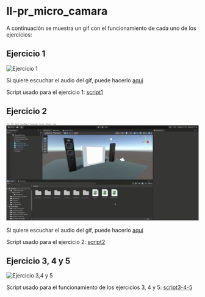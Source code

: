 # II-pr_micro_camara

A continuación se muestra un gif con el funcionamiento de cada uno de los ejercicios:

## Ejercicio 1

![Ejercicio 1](gifs/ejercicio1.gif)

Si quiere escuchar el audio del gif, puede hacerlo [aquí](video/ejercicio1.mp4)

Script usado para el ejercicio 1: [script1](scripts/touch_spider.cs)

## Ejercicio 2

![Ejercicio 2](gifs/ejercicio2.gif)

Si quiere escuchar el audio del gif, puede hacerlo [aquí](video/ejercicio2.gif)

Script usado para el ejercicio 2: [script2](scripts/audio.cs)

## Ejercicio 3, 4 y 5

![Ejercicio 3,4 y 5](gifs/ejercicio345.gif)

Script usado para el funcionamiento de los ejercicios 3, 4 y 5: [script3-4-5](scripts/camera.cs)
